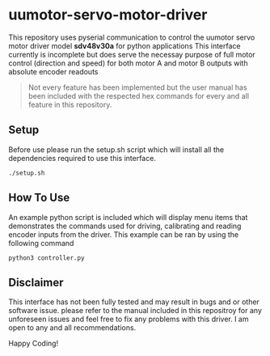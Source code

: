# uumotor-servo-motor-driver
This repository uses pyserial communication to control the uumotor servo motor driver model **sdv48v30a** for python applications
This interface currently is incomplete but does serve the necessay purpose of full motor control (direction and speed) for both motor A and motor B outputs with absolute encoder readouts

> Not every feature has been implemented but the user manual has been included with the respected hex commands for every and all feature in this repository.

## Setup

Before use please run the setup.sh script which will install all the dependencies required to use this interface.

```
./setup.sh
```

## How To Use

An example python script is included which will display menu items that demonstrates the commands used for driving, calibrating and reading encoder inputs from the driver. This example can be ran by using the following command

```
python3 controller.py
```

## Disclaimer
This interface has not been fully tested and may result in bugs and or other software issue. please refer to the manual included in this repositroy for any unforeseen issues and feel free to fix any problems with this driver. I am open to any and all recommendations.

Happy Coding!